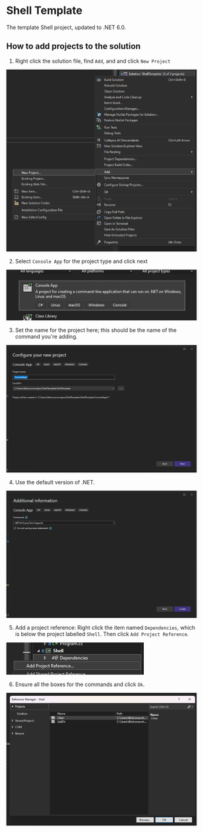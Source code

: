 # Shell Template

The template Shell project, updated to .NET 6.0.

## How to add projects to the solution

1. Right click the solution file, find `Add`, and and click `New Project`

![add_project](./images/add_project.png)

2. Select `Console App` for the project type and click next

![project_type](./images/project_type.png)

3. Set the name for the project here; this should be the name of the command you're adding.

![set_name](./images/name_project.png)

4. Use the default version of .NET.

![proceed](./images/proceed.png)

5. Add a project reference: Right click the item named `Dependencies`, which is below the project labelled `Shell`. Then click `Add Project Reference`.

![add_project_reference](./images/add_reference.png)

6. Ensure all the boxes for the commands and click `Ok`.

![check_all_boxes](./images/check_all_commands.png)
